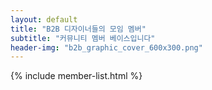 ```yaml
---
layout: default
title: "B2B 디자이너들의 모임 멤버"
subtitle: "커뮤니티 멤버 베이스입니다"
header-img: "b2b_graphic_cover_600x300.png"
---
```

{% include member-list.html %}
<script>
    window.addEventListener('DOMContentLoaded', (event) => {
    document.getElementById('c-header').remove();
    document.getElementById('c-footer').remove();
    document.body.style.backgroundColor = '#FAFAFA';
    });
</script>
<div class="o-wrapper">
    <div class="m-list">
        <ul id="member-list" class='c-list'>
        </ul>
    </div>
</div>
